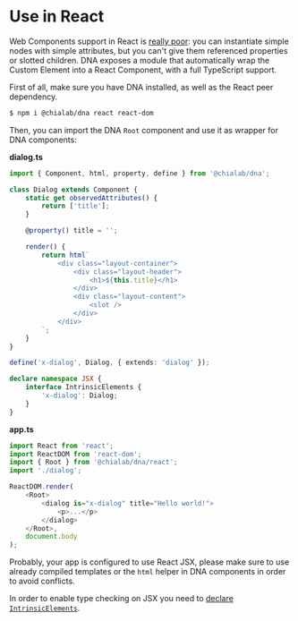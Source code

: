 # Use in React

Web Components support in React is [really poor](https://it.reactjs.org/docs/web-components.html): you can instantiate simple nodes with simple attributes, but you can't give them referenced properties or slotted children. DNA exposes a module that automatically wrap the Custom Element into a React Component, with a full TypeScript support.

First of all, make sure you have DNA installed, as well as the React peer dependency.

```sh
$ npm i @chialab/dna react react-dom
```

Then, you can import the DNA `Root` component and use it as wrapper for DNA components:

**dialog.ts**
```ts
import { Component, html, property, define } from '@chialab/dna';

class Dialog extends Component {
    static get observedAttributes() {
        return ['title'];
    }

    @property() title = '';

    render() {
        return html`
            <div class="layout-container">
                <div class="layout-header">
                    <h1>${this.title}</h1>
                </div>
                <div class="layout-content">
                    <slot />
                </div>
            </div>
        `;
    }
}

define('x-dialog', Dialog, { extends: 'dialog' });

declare namespace JSX {
    interface IntrinsicElements {
        'x-dialog': Dialog;
    }
}
```

**app.ts**
```ts
import React from 'react';
import ReactDOM from 'react-dom';
import { Root } from '@chialab/dna/react';
import './dialog';

ReactDOM.render(
    <Root>
        <dialog is="x-dialog" title="Hello world!">
            <p>...</p>
        </dialog>
    </Root>,
    document.body
);
```

<aside class="note">

Probably, your app is configured to use React JSX, please make sure to use already compiled templates or the `html` helper in DNA components in order to avoid conflicts.

</aside>


<aside class="note">

In order to enable type checking on JSX you need to [declare `IntrinsicElements`](./Tools#typescript-jsx-intrinsicelements).

</aside>
